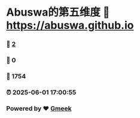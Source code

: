 # Abuswa的第五维度 :link: https://abuswa.github.io 
### :page_facing_up: [2](https://abuswa.github.io/tag.html) 
### :speech_balloon: 0 
### :hibiscus: 1754 
### :alarm_clock: 2025-06-01 17:00:55 
### Powered by :heart: [Gmeek](https://github.com/Meekdai/Gmeek)
